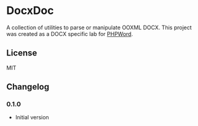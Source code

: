 # DocxDoc

A collection of utilities to parse or manipulate OOXML DOCX. This project was created as a DOCX specific lab for [PHPWord](https://github.com/PHPOffice/PHPWord).

## License

MIT

## Changelog

### 0.1.0

- Initial version

